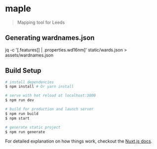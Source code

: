 # maple

> Mapping tool for Leeds

## Generating wardnames.json

jq -c '[.features[] | .properties.wd16nm]' static/wards.json > assets/wardnames.json

## Build Setup

``` bash
# install dependencies
$ npm install # Or yarn install

# serve with hot reload at localhost:3000
$ npm run dev

# build for production and launch server
$ npm run build
$ npm start

# generate static project
$ npm run generate
```

For detailed explanation on how things work, checkout the [Nuxt.js docs](https://github.com/nuxt/nuxt.js).
